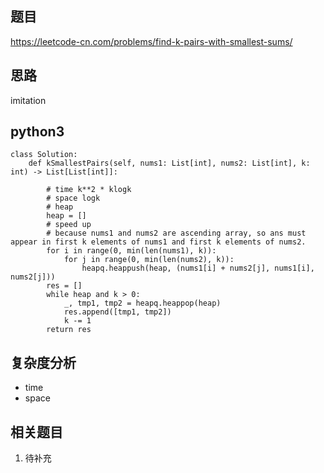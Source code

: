 ## 题目
https://leetcode-cn.com/problems/find-k-pairs-with-smallest-sums/

## 思路
imitation

## python3
```python3
class Solution:
    def kSmallestPairs(self, nums1: List[int], nums2: List[int], k: int) -> List[List[int]]:

        # time k**2 * klogk
        # space logk
        # heap
        heap = []
        # speed up
        # because nums1 and nums2 are ascending array, so ans must appear in first k elements of nums1 and first k elements of nums2.
        for i in range(0, min(len(nums1), k)):
            for j in range(0, min(len(nums2), k)):
                heapq.heappush(heap, (nums1[i] + nums2[j], nums1[i], nums2[j]))
        res = []
        while heap and k > 0:
            _, tmp1, tmp2 = heapq.heappop(heap)
            res.append([tmp1, tmp2])
            k -= 1
        return res          
```
## 复杂度分析
* time 
* space

## 相关题目
1. 待补充
